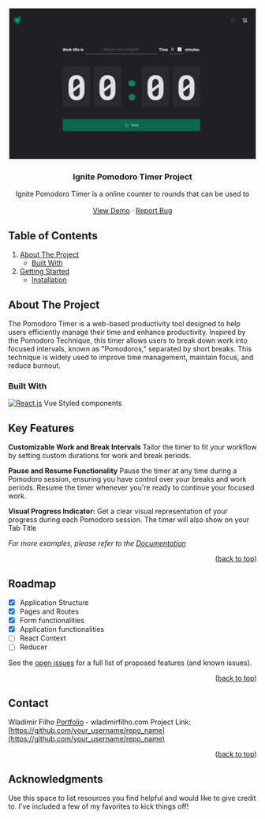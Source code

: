 <a name="readme-top"></a>

<!-- PROJECT LOGO -->
<br />
<div align="center">
  <a href="#">
    <img src="/github_assets/images/cover.png" alt="Logo" width="500" height="">
  </a>

  <h3 align="center">Ignite Pomodoro Timer Project</h3>

  <p align="center">
   Ignite Pomodoro Timer is a online counter to rounds that can be used to
    <br />
    <br />
    <a href="#">View Demo</a>
    ·
    <a href="#">Report Bug</a>
  </p>
</div>

<!-- TABLE OF CONTENTS -->

## Table of Contents

  <ol>
    <li>
      <a href="#about-the-project">About The Project</a>
      <ul>
        <li><a href="#built-with">Built With</a></li>
      </ul>
    </li>
    <li>
      <a href="#getting-started">Getting Started</a>
      <ul>
        <li><a href="#installation">Installation</a></li>
      </ul>
    </li>  
  </ol>

<!-- ABOUT THE PROJECT -->

## About The Project

The Pomodoro Timer is a web-based productivity tool designed to help users efficiently manage their time and enhance productivity. Inspired by the Pomodoro Technique, this timer allows users to break down work into focused intervals, known as "Pomodoros," separated by short breaks. This technique is widely used to improve time management, maintain focus, and reduce burnout.

<!-- <p align="right">(<a href="#readme-top">back to top</a>)</p> -->

### Built With

[![React.js]][React-url]
Vue
Styled components

<!-- Links  -->

[React.js]: https://img.shields.io/badge/React-20232A?style=for-the-badge&logo=react&logoColor=61DAFB
[React-url]: https://reactjs.org/

<!-- USAGE EXAMPLES -->

## Key Features

<strong>Customizable Work and Break Intervals</strong>
Tailor the timer to fit your workflow by setting custom durations for work and break periods.

<strong>Pause and Resume Functionality</strong>
Pause the timer at any time during a Pomodoro session, ensuring you have control over your breaks and work periods. Resume the timer whenever you're ready to continue your focused work.

<strong>Visual Progress Indicator:</strong>
Get a clear visual representation of your progress during each Pomodoro session. The timer will also show on your Tab Title

_For more examples, please refer to the [Documentation](https://example.com)_

<p align="right">(<a href="#readme-top">back to top</a>)</p>

<!-- ROADMAP -->

## Roadmap

- [x] Application Structure
- [x] Pages and Routes
- [x] Form functionalities
- [x] Application functionalities
- [ ] React Context
- [ ] Reducer

See the [open issues](https://github.com/othneildrew/Best-README-Template/issues) for a full list of proposed features (and known issues).

<p align="right">(<a href="#readme-top">back to top</a>)</p>

<!-- LICENSE

## License

Distributed under the MIT License. See `LICENSE.txt` for more information.

<p align="right">(<a href="#readme-top">back to top</a>)</p> -->

<!-- CONTACT -->

## Contact

Wladimir Filho [Portfolio](wladimirfilho.com) - wladimirfilho.com
Project Link: [https://github.com/your_username/repo_name](https://github.com/your_username/repo_name)

<p align="right">(<a href="#readme-top">back to top</a>)</p>

<!-- ACKNOWLEDGMENTS -->

## Acknowledgments

Use this space to list resources you find helpful and would like to give credit to. I've included a few of my favorites to kick things off!

<!-- - [Choose an Open Source License](https://choosealicense.com) -->

<!-- <p align="right">(<a href="#readme-top">back to top</a>)</p> -->

<!-- MARKDOWN LINKS & IMAGES -->
<!-- https://www.markdownguide.org/basic-syntax/#reference-style-links -->

<!-- [contributors-shield]: https://img.shields.io/github/contributors/othneildrew/Best-README-Template.svg?style=for-the-badge -->
